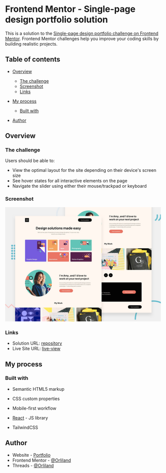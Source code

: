# Frontend Mentor - Single-page design portfolio solution

This is a solution to the [Single-page design portfolio challenge on Frontend Mentor](https://www.frontendmentor.io/challenges/singlepage-design-portfolio-2MMhyhfKVo). Frontend Mentor challenges help you improve your coding skills by building realistic projects.

## Table of contents

- [Overview](#overview)
  - [The challenge](#the-challenge)
  - [Screenshot](#screenshot)
  - [Links](#links)
- [My process](#my-process)

  - [Built with](#built-with)

- [Author](#author)

## Overview

### The challenge

Users should be able to:

- View the optimal layout for the site depending on their device's screen size
- See hover states for all interactive elements on the page
- Navigate the slider using either their mouse/trackpad or keyboard

### Screenshot

![](./preview.jpg)

### Links

- Solution URL: [repository](https://github.com/Orliland/single_page_design_portfolio)
- Live Site URL: [live-view](https://single-page-design-portfolio.pages.dev/)

## My process

### Built with

- Semantic HTML5 markup
- CSS custom properties

- Mobile-first workflow
- [React](https://reactjs.org/) - JS library
- TailwindCSS

## Author

- Website - [Portfolio](https://www.orli.land)
- Frontend Mentor - [@Orliland](https://www.frontendmentor.io/profile/Orliland)
- Threads - [@Orliland](https://threads.net/Orliland)
